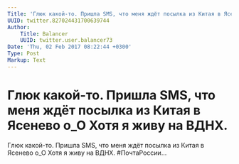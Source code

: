 ```yaml
---
Title: 'Глюк какой-то. Пришла SMS, что меня ждёт посылка из Китая в Ясенево o_O Хотя я живу на ВДНХ.'
UUID: twitter.827024431700639744
Author:
    Title: Balancer
    UUID: twitter.user.balancer73
Date: 'Thu, 02 Feb 2017 08:22:44 +0300'
Type: Post
Markup: Text
---
```


# Глюк какой-то. Пришла SMS, что меня ждёт посылка из Китая в Ясенево o_O Хотя я живу на ВДНХ.

Глюк какой-то. Пришла SMS, что меня ждёт посылка из Китая в
Ясенево o_O Хотя я живу на ВДНХ. #ПочтаРоссии...